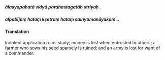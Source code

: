 ##### ālasyopahatā vidyā parahastagatāḥ striyaḥ .
##### alpabījaṃ hataṃ kṣetraṃ hataṃ sainyamanāyakam ..

#### Translation

Indolent application ruins study; money is lost when entrusted to others; a farmer who sows his seed sparsely is ruined; and an army is lost for want of a commander.